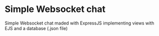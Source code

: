 # Simple Websocket chat
Simple Websocket chat maded with ExpressJS implementing views with EJS and a database (.json file)
